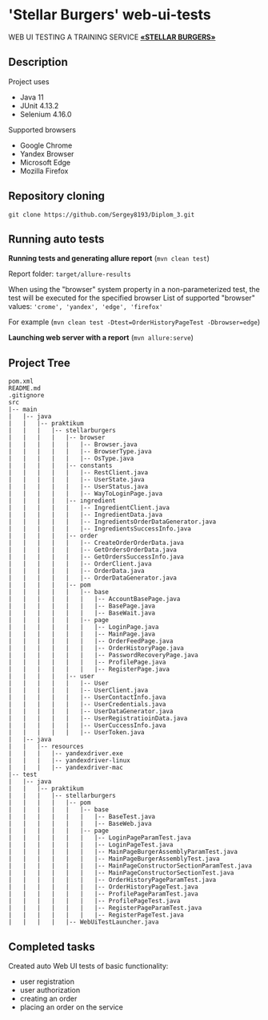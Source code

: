 # 'Stellar Burgers' web-ui-tests

WEB UI TESTING A TRAINING SERVICE
[**«STELLAR BURGERS»**](https://stellarburgers.nomoreparties.site)


## Description

Project uses
- Java 11
- JUnit 4.13.2
- Selenium 4.16.0

Supported browsers
- Google Chrome
- Yandex Browser
- Microsoft Edge
- Mozilla Firefox


## Repository cloning
```shell
git clone https://github.com/Sergey8193/Diplom_3.git
```


## Running auto tests

**Running tests and generating allure report** (```mvn clean test```)

Report folder: ```target/allure-results```

When using the "browser" system property in a non-parameterized test, 
the test will be executed for the specified browser
List of supported "browser" values: ```'crome', 'yandex', 'edge', 'firefox' ```

For example (```mvn clean test -Dtest=OrderHistoryPageTest -Dbrowser=edge```)

**Launching web server with a report** (```mvn allure:serve```)



## Project Tree

```
pom.xml
README.md
.gitignore
src
|-- main
|   |-- java
|   |   |-- praktikum
|   |   |   |-- stellarburgers
|   |   |   |   |-- browser
|   |   |   |   |   |-- Browser.java
|   |   |   |   |   |-- BrowserType.java
|   |   |   |   |   |-- OsType.java
|   |   |   |   |-- constants
|   |   |   |   |   |-- RestClient.java
|   |   |   |   |   |-- UserState.java
|   |   |   |   |   |-- UserStatus.java
|   |   |   |   |   |-- WayToLoginPage.java
|   |   |   |   |-- ingredient
|   |   |   |   |   |-- IngredientClient.java
|   |   |   |   |   |-- IngredientData.java
|   |   |   |   |   |-- IngredientsOrderDataGenerator.java
|   |   |   |   |   |-- IngredientsSuccessInfo.java
|   |   |   |   |-- order
|   |   |   |   |   |-- CreateOrderOrderData.java
|   |   |   |   |   |-- GetOrdersOrderData.java
|   |   |   |   |   |-- GetOrdersSuccessInfo.java
|   |   |   |   |   |-- OrderClient.java
|   |   |   |   |   |-- OrderData.java
|   |   |   |   |   |-- OrderDataGenerator.java
|   |   |   |   |-- pom
|   |   |   |   |   |-- base
|   |   |   |   |   |   |-- AccountBasePage.java
|   |   |   |   |   |   |-- BasePage.java
|   |   |   |   |   |   |-- BaseWait.java
|   |   |   |   |   |-- page
|   |   |   |   |   |   |-- LoginPage.java
|   |   |   |   |   |   |-- MainPage.java
|   |   |   |   |   |   |-- OrderFeedPage.java
|   |   |   |   |   |   |-- OrderHistoryPage.java
|   |   |   |   |   |   |-- PasswordRecoveryPage.java
|   |   |   |   |   |   |-- ProfilePage.java
|   |   |   |   |   |   |-- RegisterPage.java
|   |   |   |   |-- user
|   |   |   |   |   |-- User
|   |   |   |   |   |-- UserClient.java
|   |   |   |   |   |-- UserContactInfo.java
|   |   |   |   |   |-- UserCredentials.java
|   |   |   |   |   |-- UserDataGenerator.java
|   |   |   |   |   |-- UserRegistratioinData.java
|   |   |   |   |   |-- UserCuccessInfo.java
|   |   |   |   |   |-- UserToken.java
|   |-- java
|   |   |-- resources
|   |   |   |-- yandexdriver.exe
|   |   |   |-- yandexdriver-linux
|   |   |   |-- yandexdriver-mac
|-- test
|   |-- java
|   |   |-- praktikum
|   |   |   |-- stellarburgers
|   |   |   |   |-- pom
|   |   |   |   |   |-- base
|   |   |   |   |   |   |-- BaseTest.java
|   |   |   |   |   |   |-- BaseWeb.java
|   |   |   |   |   |-- page
|   |   |   |   |   |   |-- LoginPageParamTest.java
|   |   |   |   |   |   |-- LoginPageTest.java
|   |   |   |   |   |   |-- MainPageBurgerAssemblyParamTest.java
|   |   |   |   |   |   |-- MainPageBurgerAssemblyTest.java
|   |   |   |   |   |   |-- MainPageConstructorSectionParamTest.java
|   |   |   |   |   |   |-- MainPageConstructorSectionTest.java
|   |   |   |   |   |   |-- OrderHistoryPageParamTest.java
|   |   |   |   |   |   |-- OrderHistoryPageTest.java
|   |   |   |   |   |   |-- ProfilePageParamTest.java
|   |   |   |   |   |   |-- ProfilePageTest.java
|   |   |   |   |   |   |-- RegisterPageParamTest.java
|   |   |   |   |   |   |-- RegisterPageTest.java
|   |   |   |   |-- WebUiTestLauncher.java
```


## Completed tasks

Created auto Web UI tests of basic functionality:
- user registration
- user authorization
- creating an order
- placing an order on the service
